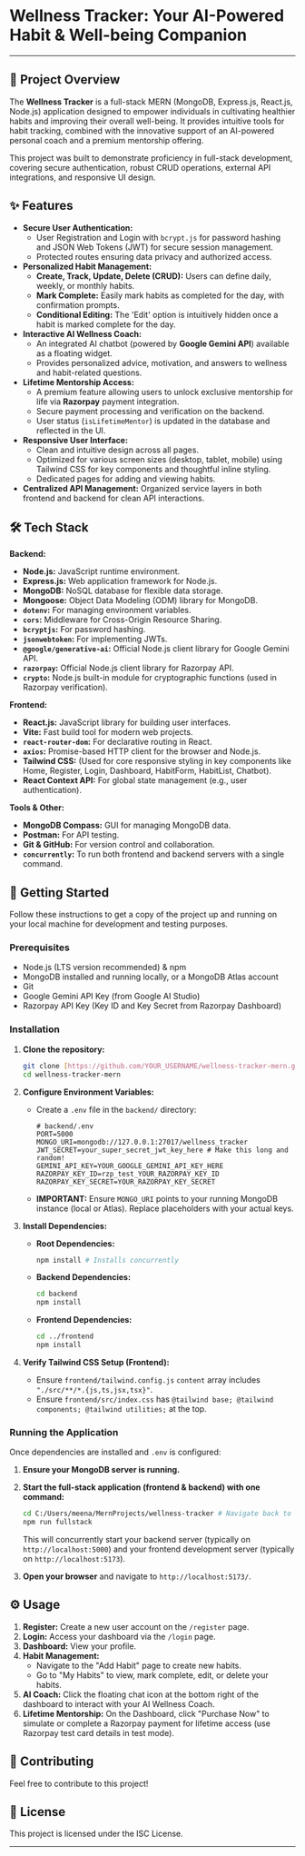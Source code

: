 # Wellness Tracker: Your AI-Powered Habit & Well-being Companion

---

## 🚀 Project Overview

The **Wellness Tracker** is a full-stack MERN (MongoDB, Express.js, React.js, Node.js) application designed to empower individuals in cultivating healthier habits and improving their overall well-being. It provides intuitive tools for habit tracking, combined with the innovative support of an AI-powered personal coach and a premium mentorship offering.

This project was built to demonstrate proficiency in full-stack development, covering secure authentication, robust CRUD operations, external API integrations, and responsive UI design.

## ✨ Features

* **Secure User Authentication:**
    * User Registration and Login with `bcrypt.js` for password hashing and JSON Web Tokens (JWT) for secure session management.
    * Protected routes ensuring data privacy and authorized access.
* **Personalized Habit Management:**
    * **Create, Track, Update, Delete (CRUD):** Users can define daily, weekly, or monthly habits.
    * **Mark Complete:** Easily mark habits as completed for the day, with confirmation prompts.
    * **Conditional Editing:** The 'Edit' option is intuitively hidden once a habit is marked complete for the day.
* **Interactive AI Wellness Coach:**
    * An integrated AI chatbot (powered by **Google Gemini API**) available as a floating widget.
    * Provides personalized advice, motivation, and answers to wellness and habit-related questions.
* **Lifetime Mentorship Access:**
    * A premium feature allowing users to unlock exclusive mentorship for life via **Razorpay** payment integration.
    * Secure payment processing and verification on the backend.
    * User status (`isLifetimeMentor`) is updated in the database and reflected in the UI.
* **Responsive User Interface:**
    * Clean and intuitive design across all pages.
    * Optimized for various screen sizes (desktop, tablet, mobile) using Tailwind CSS for key components and thoughtful inline styling.
    * Dedicated pages for adding and viewing habits.
* **Centralized API Management:** Organized service layers in both frontend and backend for clean API interactions.

## 🛠️ Tech Stack

**Backend:**
* **Node.js:** JavaScript runtime environment.
* **Express.js:** Web application framework for Node.js.
* **MongoDB:** NoSQL database for flexible data storage.
* **Mongoose:** Object Data Modeling (ODM) library for MongoDB.
* **`dotenv`:** For managing environment variables.
* **`cors`:** Middleware for Cross-Origin Resource Sharing.
* **`bcryptjs`:** For password hashing.
* **`jsonwebtoken`:** For implementing JWTs.
* **`@google/generative-ai`:** Official Node.js client library for Google Gemini API.
* **`razorpay`:** Official Node.js client library for Razorpay API.
* **`crypto`:** Node.js built-in module for cryptographic functions (used in Razorpay verification).

**Frontend:**
* **React.js:** JavaScript library for building user interfaces.
* **Vite:** Fast build tool for modern web projects.
* **`react-router-dom`:** For declarative routing in React.
* **`axios`:** Promise-based HTTP client for the browser and Node.js.
* **Tailwind CSS:** (Used for core responsive styling in key components like Home, Register, Login, Dashboard, HabitForm, HabitList, Chatbot).
* **React Context API:** For global state management (e.g., user authentication).

**Tools & Other:**
* **MongoDB Compass:** GUI for managing MongoDB data.
* **Postman:** For API testing.
* **Git & GitHub:** For version control and collaboration.
* **`concurrently`:** To run both frontend and backend servers with a single command.

## 🚀 Getting Started

Follow these instructions to get a copy of the project up and running on your local machine for development and testing purposes.

### Prerequisites

* Node.js (LTS version recommended) & npm
* MongoDB installed and running locally, or a MongoDB Atlas account
* Git
* Google Gemini API Key (from Google AI Studio)
* Razorpay API Key (Key ID and Key Secret from Razorpay Dashboard)

### Installation

1.  **Clone the repository:**
    ```bash
    git clone [https://github.com/YOUR_USERNAME/wellness-tracker-mern.git](https://github.com/YOUR_USERNAME/wellness-tracker-mern.git) # Replace with your actual repo URL
    cd wellness-tracker-mern
    ```

2.  **Configure Environment Variables:**
    * Create a `.env` file in the `backend/` directory:
        ```
        # backend/.env
        PORT=5000
        MONGO_URI=mongodb://127.0.0.1:27017/wellness_tracker
        JWT_SECRET=your_super_secret_jwt_key_here # Make this long and random!
        GEMINI_API_KEY=YOUR_GOOGLE_GEMINI_API_KEY_HERE
        RAZORPAY_KEY_ID=rzp_test_YOUR_RAZORPAY_KEY_ID
        RAZORPAY_KEY_SECRET=YOUR_RAZORPAY_KEY_SECRET
        ```
    * **IMPORTANT:** Ensure `MONGO_URI` points to your running MongoDB instance (local or Atlas). Replace placeholders with your actual keys.

3.  **Install Dependencies:**
    * **Root Dependencies:**
        ```bash
        npm install # Installs concurrently
        ```
    * **Backend Dependencies:**
        ```bash
        cd backend
        npm install
        ```
    * **Frontend Dependencies:**
        ```bash
        cd ../frontend
        npm install
        ```

4.  **Verify Tailwind CSS Setup (Frontend):**
    * Ensure `frontend/tailwind.config.js` `content` array includes `"./src/**/*.{js,ts,jsx,tsx}"`.
    * Ensure `frontend/src/index.css` has `@tailwind base; @tailwind components; @tailwind utilities;` at the top.

### Running the Application

Once dependencies are installed and `.env` is configured:

1.  **Ensure your MongoDB server is running.**
2.  **Start the full-stack application (frontend & backend) with one command:**
    ```bash
    cd C:/Users/meena/MernProjects/wellness-tracker # Navigate back to root
    npm run fullstack
    ```
    This will concurrently start your backend server (typically on `http://localhost:5000`) and your frontend development server (typically on `http://localhost:5173`).

3.  **Open your browser** and navigate to `http://localhost:5173/`.

## ⚙️ Usage

1.  **Register:** Create a new user account on the `/register` page.
2.  **Login:** Access your dashboard via the `/login` page.
3.  **Dashboard:** View your profile.
4.  **Habit Management:**
    * Navigate to the "Add Habit" page to create new habits.
    * Go to "My Habits" to view, mark complete, edit, or delete your habits.
5.  **AI Coach:** Click the floating chat icon at the bottom right of the dashboard to interact with your AI Wellness Coach.
6.  **Lifetime Mentorship:** On the Dashboard, click "Purchase Now" to simulate or complete a Razorpay payment for lifetime access (use Razorpay test card details in test mode).

## 🤝 Contributing

Feel free to contribute to this project!

## 📄 License

This project is licensed under the ISC License.

---
